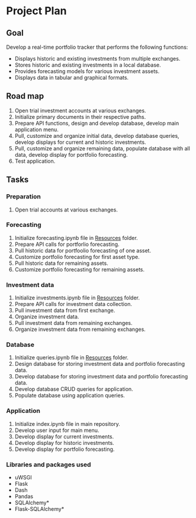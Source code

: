 # Project Plan

## Goal
Develop a real-time portfolio tracker that performs the following functions:
- Displays historic and existing investments from multiple exchanges.
- Stores historic and existing investments in a local database.
- Provides forecasting models for various investment assets.
- Displays data in tabular and graphical formats.

## Road map
1. Open trial investment accounts at various exchanges.
2. Initialize primary documents in their respective paths.
3. Prepare API functions, design and develop database, develop main application menu.
4. Pull, customize and organize initial data, develop database queries, develop displays for current and historic investments.
5. Pull, customize and organize remaining data, populate database with all data, develop display for portfolio forecasting.
6. Test application.

## Tasks
### Preparation
1. Open trial accounts at various exchanges.

### Forecasting
1. Initialize forecasting.ipynb file in [Resources](https://github.com/julianritchey/project-1/tree/main/Resources "Application resources") folder.
2. Prepare API calls for portforlio forecasting.
3. Pull historic data for portfoolio forecasting of one asset.
4. Customize portfolio forecasting for first asset type.
5. Pull historic data for remaining assets.
6. Customize portfolio forecasting for remaining assets.

### Investment data
1. Initialize investments.ipynb file in [Resources](https://github.com/julianritchey/project-1/tree/main/Resources "Application resources") folder.
2. Prepare API calls for investment data collection.
3. Pull investment data from first exchange.
4. Organize investment data.
5. Pull investment data from remaining exchanges.
6. Organize investment data from remaining exchanges.

### Database
1. Initialize queries.ipynb file in [Resources](https://github.com/julianritchey/project-1/tree/main/Resources "Application resources") folder.  
2. Design database for storing investment data and portfolio forecasting data.
3. Develop database for storing investment data and portfolio forecasting data.
4. Develop database CRUD queries for application.
5. Populate database using application queries.

### Application
1. Initialize index.ipynb file in main repository.
2. Develop user input for main menu.
3. Develop display for current investments.
4. Develop display for historic investments.
5. Develop display for portfolio forecasting.

### Libraries and packages used
- uWSGI
- Flask
- Dash
- Pandas
- SQLAlchemy*
- Flask-SQLAlchemy*